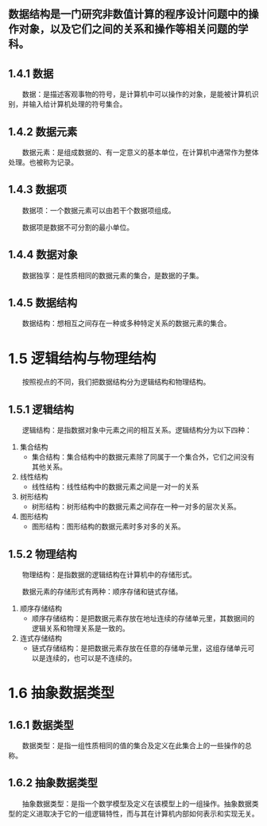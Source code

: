 ## 数据结构是一门研究非数值计算的程序设计问题中的操作对象，以及它们之间的关系和操作等相关问题的学科。

## 1.4.1 数据

&emsp;&emsp;数据：是描述客观事物的符号，是计算机中可以操作的对象，是能被计算机识别，并输入给计算机处理的符号集合。

## 1.4.2 数据元素

&emsp;&emsp;数据元素：是组成数据的、有一定意义的基本单位，在计算机中通常作为整体处理。也被称为记录。

## 1.4.3 数据项

&emsp;&emsp;数据项：一个数据元素可以由若干个数据项组成。

&emsp;&emsp;数据项是数据不可分割的最小单位。

## 1.4.4 数据对象

&emsp;&emsp;数据独享：是性质相同的数据元素的集合，是数据的子集。

## 1.4.5 数据结构

&emsp;&emsp;数据结构：想相互之间存在一种或多种特定关系的数据元素的集合。

# 1.5 逻辑结构与物理结构

&emsp;&emsp;按照视点的不同，我们把数据结构分为逻辑结构和物理结构。

## 1.5.1 逻辑结构

&emsp;&emsp;逻辑结构：是指数据对象中元素之间的相互关系。逻辑结构分为以下四种：

1. 集合结构
    - 集合结构：集合结构中的数据元素除了同属于一个集合外，它们之间没有其他关系。
2. 线性结构
    - 线性结构：线性结构中的数据元素之间是一对一的关系
3. 树形结构
    - 树形结构：树形结构中的数据元素之间存在一种一对多的层次关系。
4. 图形结构
    - 图形结构：图形结构的数据元素时多对多的关系。

## 1.5.2 物理结构

&emsp;&emsp;物理结构：是指数据的逻辑结构在计算机中的存储形式。

&emsp;&emsp;数据元素的存储形式有两种：顺序存储和链式存储。

1. 顺序存储结构
    - 顺序存储结构：是把数据元素存放在地址连续的存储单元里，其数据间的逻辑关系和物理关系是一致的。
2. 连式存储结构
    - 链式存储结构：是把数据元素存放在任意的存储单元里，这组存储单元可以是连续的，也可以是不连续的。

# 1.6 抽象数据类型

## 1.6.1 数据类型

&emsp;&emsp;数据类型：是指一组性质相同的值的集合及定义在此集合上的一些操作的总称。

## 1.6.2 抽象数据类型

&emsp;&emsp;抽象数据类型：是指一个数学模型及定义在该模型上的一组操作。抽象数据类型的定义进取决于它的一组逻辑特性，而与其在计算机内部如何表示和实现无关。